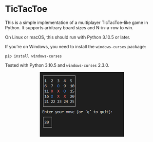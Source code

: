# TicTacToe

This is a simple implementation of a multiplayer TicTacToe-like game in Python.
It supports arbitrary board sizes and N-in-a-row to win.

On Linux or macOS, this should run with Python 3.10.5 or later.

If you're on Windows, you need to install the `windows-curses` package:

```
pip install windows-curses
```

Tested with Python 3.10.5 and `windows-curses` 2.3.0.

<p align="center">
  <img src="./img/screenshot.png">
</p>